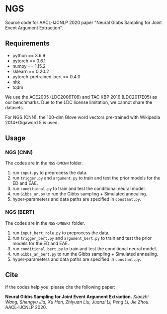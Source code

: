# NGS
Source code for AACL-IJCNLP 2020 paper "Neural Gibbs Sampling for Joint Event Argument Extraction".

## Requirements

- python == 3.6.9
- pytorch == 0.6.1
- numpy == 1.15.2
- sklearn == 0.20.2
- pytorch-pretrained-bert == 0.4.0
- nltk
- tqdm

We use the ACE2005 (LDC2006T06) and TAC KBP 2016 (LDC2017E05) as our benchmarks. Due to the LDC license limitation, we cannot  share the datasets.

For NGS (CNN), the 100-dim Glove word vectors pre-trained with Wikipedia 2014+Gigaword 5 is used. 

## Usage

### NGS (CNN)

The codes are in the `NGS-DMCNN` folder.

1. run `input.py` to preprocess the data.
2. run `trigger.py` and `argument.py` to train and test the prior models for the ED and EAE.
3. run `conditional.py` to train and test the conditional neural model.
4. run `Gibbs_an.py` to run the Gibbs sampling + Simulated annealing.
5. hyper-parameters and data paths are specified in `constant.py`.

### NGS (BERT)

The codes are in the `NGS-DMBERT` folder. 

1. run `input_bert_role.py` to preprocess the data.
2. run `trigger_bert.py` and `argument_bert.py` to train and test the prior models for the ED and EAE.
3. run `conditional_bert.py` to train and test the conditional neural model.
4. run `Gibbs_an_bert.py` to run the Gibbs sampling + Simulated annealing.
5. hyper-parameters and data paths are specified in `constant.py`.

## Cite

If the codes help you, please cite the following paper:

**Neural Gibbs Sampling for Joint Event Argument Extraction.** *Xiaozhi Wang, Shengyu Jia, Xu Han, Zhiyuan Liu, Juanzi Li, Peng Li, Jie Zhou.* AACL-IJCNLP 2020.
